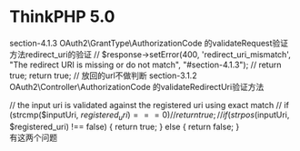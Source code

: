 ThinkPHP 5.0
===============

section-4.1.3  OAuth2\GrantType\AuthorizationCode 的validateRequest验证方法redirect_uri的验证
// $response->setError(400, 'redirect_uri_mismatch', "The redirect URI is missing or do not match", "#section-4.1.3");
// return true;
return true; // 放回的url不做判断
section-3.1.2 OAuth2\Controller\AuthorizationCode 的validateRedirectUri验证方法

// the input uri is validated against the registered uri using exact match
// if (strcmp($inputUri, $registered_uri) === 0) {
//  return true;
// }
if (strpos($inputUri, $registered_uri) !== false) {
	return true;
} else {
	return false;
}   
有这两个问题